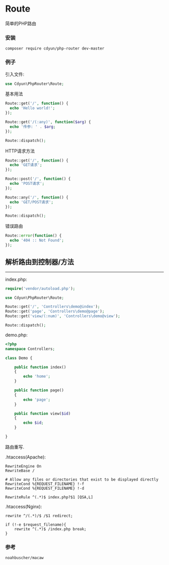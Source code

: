 Route
=====

简单的PHP路由

### 安装

```
composer require cdyun/php-router dev-master
```

### 例子

引入文件:

```PHP
use Cdyun\PhpRouter\Route;
```
基本用法
```PHP
Route::get('/', function() {
  echo 'Hello world!';
});

Route::get('/(:any)', function($arg) {
  echo '传参: ' . $arg;
});

Route::dispatch();
```

HTTP请求方法

```PHP
Route::get('/', function() {
  echo 'GET请求';
});

Route::post('/', function() {
  echo 'POST请求';
});

Route::any('/', function() {
  echo 'GET/POST请求';
});

Route::dispatch();
```
错误路由

```PHP
Route::error(function() {
  echo '404 :: Not Found';
});
```


## 解析路由到控制器/方法
<hr>

index.php:

```php
require('vendor/autoload.php');

use Cdyun\PhpRouter\Route;

Route::get('/', 'Controllers\demo@index');
Route::get('page', 'Controllers\demo@page');
Route::get('view/(:num)', 'Controllers\demo@view');

Route::dispatch();
```

demo.php:

```php
<?php
namespace Controllers;

class Demo {

    public function index()
    {
        echo 'home';
    }

    public function page()
    {
        echo 'page';
    }

    public function view($id)
    {
        echo $id;
    }

}
```

路由重写.

.htaccess(Apache):

```
RewriteEngine On
RewriteBase /

# Allow any files or directories that exist to be displayed directly
RewriteCond %{REQUEST_FILENAME} !-f
RewriteCond %{REQUEST_FILENAME} !-d

RewriteRule ^(.*)$ index.php?$1 [QSA,L]
```

.htaccess(Nginx):

```
rewrite ^/(.*)/$ /$1 redirect;

if (!-e $request_filename){
	rewrite ^(.*)$ /index.php break;
}

```

### 参考

```
noahbuscher/macaw
```
